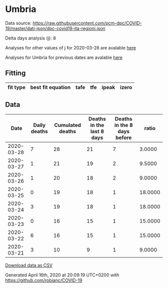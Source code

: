 # Umbria

Data source: https://raw.githubusercontent.com/pcm-dpc/COVID-19/master/dati-json/dpc-covid19-ita-regioni.json

Delta days analysis (j): 8

Analyses for other values of j for 2020-03-28 are avalable [here](../2020-03-28/README.md)

Analyses for Umbria for previous dates are avalable [here](../README.md)

## Fitting 
|fit type|best fit equation|tafe|tfe|ipeak|izero|
|-------|-----|--------|------|---|---|

## Data
|Date|Daily deaths|Cumulated deaths|Deaths in the last 8 days|Deaths in the 8 days before|ratio|
|----|----------|-----------|-------|--------------------|-----|
|2020-03-28|7|28|21|7|3.0000|
|2020-03-27|1|21|19|2|9.5000|
|2020-03-26|1|20|18|2|9.0000|
|2020-03-25|0|19|18|1|18.0000|
|2020-03-24|3|19|18|1|18.0000|
|2020-03-23|0|16|15|1|15.0000|
|2020-03-22|6|16|15|1|15.0000|
|2020-03-21|3|10|9|1|9.0000|

[Download data as CSV](COVID-19_umbria_j8_2020-03-28.csv)

Generated April 16th, 2020 at 20:09:19 UTC+0200 with https://github.com/robianc/COVID-19
